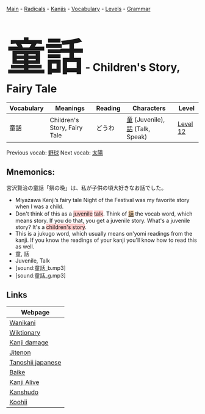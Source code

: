 <style> bigfont {font-size: 100px}</style>
[Main](../README.md) -
[Radicals](../radicals.md) -
[Kanjis](../kanjis.md) -
[Vocabulary](../vocabulary.md) -
[Levels](../levels.md) -
[Grammar](../grammar.md)
# <bigfont> 童話</bigfont> - Children's Story, Fairy Tale 

| Vocabulary | Meanings | Reading | Characters | Level |
| --- | --- | --- | --- | --- |
| 童話 | Children's Story, Fairy Tale | どうわ |  [童](../kanjis/童.md) (Juvenile), [話](../kanjis/話.md) (Talk, Speak) | [Level 12](../levels/wk_level12.md) |

Previous vocab: [野球](野球.md) Next vocab: [太陽](太陽.md) 

## Mnemonics:
宮沢賢治の童話「祭の晩」は、私が子供の頃大好きなお話でした。
* Miyazawa Kenji’s fairy tale Night of the Festival was my favorite story when I was a child.
* Don't think of this as a <span style="background-color:#ffcccb"> juvenile</span> <span style="background-color:#ffcccb"> talk</span>. Think of <span style="background-color:#fed8b1"> [話](https://jisho.org/search/話)</span> the vocab word, which means story. If you do that, you get a juvenile story. What's a juvenile story? It's a <span style="background-color:#ffcccb"> children's story</span>.
* This is a jukugo word, which usually means on'yomi readings from the kanji. If you know the readings of your kanji you'll know how to read this as well.
* 童, 話
* Juvenile, Talk
* [sound:童話_b.mp3]
* [sound:童話_g.mp3]


## Links 

| Webpage |
| --- |
| [Wanikani          ](https://www.wanikani.com/kanji/童話) |
| [Wiktionary        ](https://en.wiktionary.org/wiki/童話) |
| [Kanji damage      ](http://www.kanjidamage.com/kanji/search?utf8=✓&q=童話) |
| [Jitenon           ](https://jitenon.com/kanji/童話) |
| [Tanoshii japanese ](https://www.tanoshiijapanese.com/dictionary/kanji.cfm?k=童話) |
| [Baike             ](https://baike.baidu.com/item/童話) |
| [Kanji Alive       ](https://app.kanjialive.com/童話) |
| [Kanshudo          ](https://www.kanshudo.com/searchmn?q=童話) |
| [Koohii            ](https://kanji.koohii.com/study/kanji/童話) |
